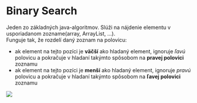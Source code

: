 # Binary Search
Jeden zo základných java-algoritmov. Slúži na nájdenie elementu v usporiadanom zozname(array, ArrayList, ...). <br>
Funguje tak, že rozdelí daný zoznam na polovicu:
- ak element na tejto pozíci je **väčší** ako hladaný element, ignoruje *ľavú* polovicu a pokračuje v hladaní takýmto spôsobom na **pravej polovici** zoznamu
- ak element na tejto pozíci je **menší** ako hladaný element, ignoruje *pravú* polovicu a pokračuje v hladaní takýmto spôsobom na **ľavej polovici** zoznamu

![](https://github.com/absolutty/javaDocs/blob/master/BinarySearch/binary-search-img.png)
